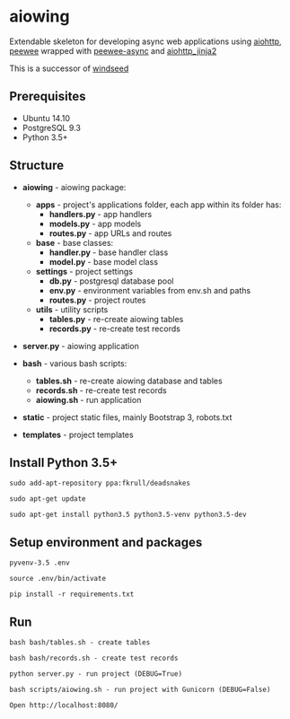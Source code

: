 # aiowing

Extendable skeleton for developing async web applications using [aiohttp](https://github.com/KeepSafe/aiohttp), [peewee](https://github.com/coleifer/peewee) wrapped with [peewee-async](https://github.com/05bit/peewee-async) and [aiohttp_jinja2](https://github.com/aio-libs/aiohttp_jinja2)

This is a successor of [windseed](https://github.com/embali/windseed)


## Prerequisites

- Ubuntu 14.10
- PostgreSQL 9.3
- Python 3.5+


## Structure

- **aiowing** - aiowing package:
  - **apps** - project's applications folder, each app within its folder has:
    - **handlers.py** - app handlers
    - **models.py** - app models
    - **routes.py** - app URLs and routes
  - **base** - base classes:
    - **handler.py** - base handler class
    - **model.py** - base model class
  - **settings** - project settings
    - **db.py** - postgresql database pool
    - **env.py** - environment variables from env.sh and paths
    - **routes.py** - project routes
  - **utils** - utility scripts
    - **tables.py** - re-create aiowing tables
    - **records.py** - re-create test records

- **server.py** - aiowing application

- **bash** - various bash scripts:
  - **tables.sh** - re-create aiowing database and tables
  - **records.sh** - re-create test records
  - **aiowing.sh** - run application

- **static** - project static files, mainly Bootstrap 3, robots.txt

- **templates** - project templates


## Install Python 3.5+
```
sudo add-apt-repository ppa:fkrull/deadsnakes

sudo apt-get update

sudo apt-get install python3.5 python3.5-venv python3.5-dev
```

## Setup environment and packages

```
pyvenv-3.5 .env

source .env/bin/activate

pip install -r requirements.txt
```


## Run

```
bash bash/tables.sh - create tables

bash bash/records.sh - create test records

python server.py - run project (DEBUG=True)

bash scripts/aiowing.sh - run project with Gunicorn (DEBUG=False)

Open http://localhost:8080/
```
